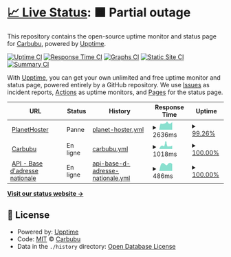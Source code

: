 # [📈 Live Status](https://statut.carbubu.fr): <!--live status--> **🟧 Partial outage**

This repository contains the open-source uptime monitor and status page for [Carbubu](https://carbubu.fr), powered by [Upptime](https://github.com/upptime/upptime).

[![Uptime CI](https://github.com/carbubu/upptime/workflows/Uptime%20CI/badge.svg)](https://github.com/carbubu/upptime/actions?query=workflow%3A%22Uptime+CI%22)
[![Response Time CI](https://github.com/carbubu/upptime/workflows/Response%20Time%20CI/badge.svg)](https://github.com/carbubu/upptime/actions?query=workflow%3A%22Response+Time+CI%22)
[![Graphs CI](https://github.com/carbubu/upptime/workflows/Graphs%20CI/badge.svg)](https://github.com/carbubu/upptime/actions?query=workflow%3A%22Graphs+CI%22)
[![Static Site CI](https://github.com/carbubu/upptime/workflows/Static%20Site%20CI/badge.svg)](https://github.com/carbubu/upptime/actions?query=workflow%3A%22Static+Site+CI%22)
[![Summary CI](https://github.com/carbubu/upptime/workflows/Summary%20CI/badge.svg)](https://github.com/carbubu/upptime/actions?query=workflow%3A%22Summary+CI%22)

With [Upptime](https://upptime.js.org), you can get your own unlimited and free uptime monitor and status page, powered entirely by a GitHub repository. We use [Issues](https://github.com/carbubu/upptime/issues) as incident reports, [Actions](https://github.com/carbubu/upptime/actions) as uptime monitors, and [Pages](https://statut.carbubu.fr) for the status page.

<!--start: status pages-->
<!-- This summary is generated by Upptime (https://github.com/upptime/upptime) -->
<!-- Do not edit this manually, your changes will be overwritten -->
<!-- prettier-ignore -->
| URL | Status | History | Response Time | Uptime |
| --- | ------ | ------- | ------------- | ------ |
| <img alt="" src="https://icons.duckduckgo.com/ip3/www.planethoster.com.ico" height="13"> [PlanetHoster](https://www.planethoster.com/fr) | Panne | [planet-hoster.yml](https://github.com/Carbubu/upptime/commits/HEAD/history/planet-hoster.yml) | <details><summary><img alt="Response time graph" src="./graphs/planet-hoster/response-time-week.png" height="20"> 2636ms</summary><br><a href="https://carbubu.github.io/upptime/history/planet-hoster"><img alt="Response time 815" src="https://img.shields.io/endpoint?url=https%3A%2F%2Fraw.githubusercontent.com%2FCarbubu%2Fupptime%2FHEAD%2Fapi%2Fplanet-hoster%2Fresponse-time.json"></a><br><a href="https://carbubu.github.io/upptime/history/planet-hoster"><img alt="24-hour response time 3033" src="https://img.shields.io/endpoint?url=https%3A%2F%2Fraw.githubusercontent.com%2FCarbubu%2Fupptime%2FHEAD%2Fapi%2Fplanet-hoster%2Fresponse-time-day.json"></a><br><a href="https://carbubu.github.io/upptime/history/planet-hoster"><img alt="7-day response time 2636" src="https://img.shields.io/endpoint?url=https%3A%2F%2Fraw.githubusercontent.com%2FCarbubu%2Fupptime%2FHEAD%2Fapi%2Fplanet-hoster%2Fresponse-time-week.json"></a><br><a href="https://carbubu.github.io/upptime/history/planet-hoster"><img alt="30-day response time 1286" src="https://img.shields.io/endpoint?url=https%3A%2F%2Fraw.githubusercontent.com%2FCarbubu%2Fupptime%2FHEAD%2Fapi%2Fplanet-hoster%2Fresponse-time-month.json"></a><br><a href="https://carbubu.github.io/upptime/history/planet-hoster"><img alt="1-year response time 834" src="https://img.shields.io/endpoint?url=https%3A%2F%2Fraw.githubusercontent.com%2FCarbubu%2Fupptime%2FHEAD%2Fapi%2Fplanet-hoster%2Fresponse-time-year.json"></a></details> | <details><summary><a href="https://carbubu.github.io/upptime/history/planet-hoster">99.26%</a></summary><a href="https://carbubu.github.io/upptime/history/planet-hoster"><img alt="All-time uptime 91.41%" src="https://img.shields.io/endpoint?url=https%3A%2F%2Fraw.githubusercontent.com%2FCarbubu%2Fupptime%2FHEAD%2Fapi%2Fplanet-hoster%2Fuptime.json"></a><br><a href="https://carbubu.github.io/upptime/history/planet-hoster"><img alt="24-hour uptime 99.99%" src="https://img.shields.io/endpoint?url=https%3A%2F%2Fraw.githubusercontent.com%2FCarbubu%2Fupptime%2FHEAD%2Fapi%2Fplanet-hoster%2Fuptime-day.json"></a><br><a href="https://carbubu.github.io/upptime/history/planet-hoster"><img alt="7-day uptime 99.26%" src="https://img.shields.io/endpoint?url=https%3A%2F%2Fraw.githubusercontent.com%2FCarbubu%2Fupptime%2FHEAD%2Fapi%2Fplanet-hoster%2Fuptime-week.json"></a><br><a href="https://carbubu.github.io/upptime/history/planet-hoster"><img alt="30-day uptime 37.21%" src="https://img.shields.io/endpoint?url=https%3A%2F%2Fraw.githubusercontent.com%2FCarbubu%2Fupptime%2FHEAD%2Fapi%2Fplanet-hoster%2Fuptime-month.json"></a><br><a href="https://carbubu.github.io/upptime/history/planet-hoster"><img alt="1-year uptime 81.38%" src="https://img.shields.io/endpoint?url=https%3A%2F%2Fraw.githubusercontent.com%2FCarbubu%2Fupptime%2FHEAD%2Fapi%2Fplanet-hoster%2Fuptime-year.json"></a></details>
| <img alt="" src="https://icons.duckduckgo.com/ip3/carbubu.fr.ico" height="13"> [Carbubu](https://carbubu.fr) | En ligne | [carbubu.yml](https://github.com/Carbubu/upptime/commits/HEAD/history/carbubu.yml) | <details><summary><img alt="Response time graph" src="./graphs/carbubu/response-time-week.png" height="20"> 1018ms</summary><br><a href="https://carbubu.github.io/upptime/history/carbubu"><img alt="Response time 1085" src="https://img.shields.io/endpoint?url=https%3A%2F%2Fraw.githubusercontent.com%2FCarbubu%2Fupptime%2FHEAD%2Fapi%2Fcarbubu%2Fresponse-time.json"></a><br><a href="https://carbubu.github.io/upptime/history/carbubu"><img alt="24-hour response time 961" src="https://img.shields.io/endpoint?url=https%3A%2F%2Fraw.githubusercontent.com%2FCarbubu%2Fupptime%2FHEAD%2Fapi%2Fcarbubu%2Fresponse-time-day.json"></a><br><a href="https://carbubu.github.io/upptime/history/carbubu"><img alt="7-day response time 1018" src="https://img.shields.io/endpoint?url=https%3A%2F%2Fraw.githubusercontent.com%2FCarbubu%2Fupptime%2FHEAD%2Fapi%2Fcarbubu%2Fresponse-time-week.json"></a><br><a href="https://carbubu.github.io/upptime/history/carbubu"><img alt="30-day response time 1005" src="https://img.shields.io/endpoint?url=https%3A%2F%2Fraw.githubusercontent.com%2FCarbubu%2Fupptime%2FHEAD%2Fapi%2Fcarbubu%2Fresponse-time-month.json"></a><br><a href="https://carbubu.github.io/upptime/history/carbubu"><img alt="1-year response time 1109" src="https://img.shields.io/endpoint?url=https%3A%2F%2Fraw.githubusercontent.com%2FCarbubu%2Fupptime%2FHEAD%2Fapi%2Fcarbubu%2Fresponse-time-year.json"></a></details> | <details><summary><a href="https://carbubu.github.io/upptime/history/carbubu">100.00%</a></summary><a href="https://carbubu.github.io/upptime/history/carbubu"><img alt="All-time uptime 99.86%" src="https://img.shields.io/endpoint?url=https%3A%2F%2Fraw.githubusercontent.com%2FCarbubu%2Fupptime%2FHEAD%2Fapi%2Fcarbubu%2Fuptime.json"></a><br><a href="https://carbubu.github.io/upptime/history/carbubu"><img alt="24-hour uptime 100.00%" src="https://img.shields.io/endpoint?url=https%3A%2F%2Fraw.githubusercontent.com%2FCarbubu%2Fupptime%2FHEAD%2Fapi%2Fcarbubu%2Fuptime-day.json"></a><br><a href="https://carbubu.github.io/upptime/history/carbubu"><img alt="7-day uptime 100.00%" src="https://img.shields.io/endpoint?url=https%3A%2F%2Fraw.githubusercontent.com%2FCarbubu%2Fupptime%2FHEAD%2Fapi%2Fcarbubu%2Fuptime-week.json"></a><br><a href="https://carbubu.github.io/upptime/history/carbubu"><img alt="30-day uptime 99.79%" src="https://img.shields.io/endpoint?url=https%3A%2F%2Fraw.githubusercontent.com%2FCarbubu%2Fupptime%2FHEAD%2Fapi%2Fcarbubu%2Fuptime-month.json"></a><br><a href="https://carbubu.github.io/upptime/history/carbubu"><img alt="1-year uptime 99.88%" src="https://img.shields.io/endpoint?url=https%3A%2F%2Fraw.githubusercontent.com%2FCarbubu%2Fupptime%2FHEAD%2Fapi%2Fcarbubu%2Fuptime-year.json"></a></details>
| <img alt="" src="https://icons.duckduckgo.com/ip3/api-adresse.data.gouv.fr.ico" height="13"> [API - Base d'adresse nationale](https://api-adresse.data.gouv.fr/search/?q=8+bd+du+port) | En ligne | [api-base-d-adresse-nationale.yml](https://github.com/Carbubu/upptime/commits/HEAD/history/api-base-d-adresse-nationale.yml) | <details><summary><img alt="Response time graph" src="./graphs/api-base-d-adresse-nationale/response-time-week.png" height="20"> 486ms</summary><br><a href="https://carbubu.github.io/upptime/history/api-base-d-adresse-nationale"><img alt="Response time 542" src="https://img.shields.io/endpoint?url=https%3A%2F%2Fraw.githubusercontent.com%2FCarbubu%2Fupptime%2FHEAD%2Fapi%2Fapi-base-d-adresse-nationale%2Fresponse-time.json"></a><br><a href="https://carbubu.github.io/upptime/history/api-base-d-adresse-nationale"><img alt="24-hour response time 472" src="https://img.shields.io/endpoint?url=https%3A%2F%2Fraw.githubusercontent.com%2FCarbubu%2Fupptime%2FHEAD%2Fapi%2Fapi-base-d-adresse-nationale%2Fresponse-time-day.json"></a><br><a href="https://carbubu.github.io/upptime/history/api-base-d-adresse-nationale"><img alt="7-day response time 486" src="https://img.shields.io/endpoint?url=https%3A%2F%2Fraw.githubusercontent.com%2FCarbubu%2Fupptime%2FHEAD%2Fapi%2Fapi-base-d-adresse-nationale%2Fresponse-time-week.json"></a><br><a href="https://carbubu.github.io/upptime/history/api-base-d-adresse-nationale"><img alt="30-day response time 550" src="https://img.shields.io/endpoint?url=https%3A%2F%2Fraw.githubusercontent.com%2FCarbubu%2Fupptime%2FHEAD%2Fapi%2Fapi-base-d-adresse-nationale%2Fresponse-time-month.json"></a><br><a href="https://carbubu.github.io/upptime/history/api-base-d-adresse-nationale"><img alt="1-year response time 551" src="https://img.shields.io/endpoint?url=https%3A%2F%2Fraw.githubusercontent.com%2FCarbubu%2Fupptime%2FHEAD%2Fapi%2Fapi-base-d-adresse-nationale%2Fresponse-time-year.json"></a></details> | <details><summary><a href="https://carbubu.github.io/upptime/history/api-base-d-adresse-nationale">100.00%</a></summary><a href="https://carbubu.github.io/upptime/history/api-base-d-adresse-nationale"><img alt="All-time uptime 99.99%" src="https://img.shields.io/endpoint?url=https%3A%2F%2Fraw.githubusercontent.com%2FCarbubu%2Fupptime%2FHEAD%2Fapi%2Fapi-base-d-adresse-nationale%2Fuptime.json"></a><br><a href="https://carbubu.github.io/upptime/history/api-base-d-adresse-nationale"><img alt="24-hour uptime 100.00%" src="https://img.shields.io/endpoint?url=https%3A%2F%2Fraw.githubusercontent.com%2FCarbubu%2Fupptime%2FHEAD%2Fapi%2Fapi-base-d-adresse-nationale%2Fuptime-day.json"></a><br><a href="https://carbubu.github.io/upptime/history/api-base-d-adresse-nationale"><img alt="7-day uptime 100.00%" src="https://img.shields.io/endpoint?url=https%3A%2F%2Fraw.githubusercontent.com%2FCarbubu%2Fupptime%2FHEAD%2Fapi%2Fapi-base-d-adresse-nationale%2Fuptime-week.json"></a><br><a href="https://carbubu.github.io/upptime/history/api-base-d-adresse-nationale"><img alt="30-day uptime 100.00%" src="https://img.shields.io/endpoint?url=https%3A%2F%2Fraw.githubusercontent.com%2FCarbubu%2Fupptime%2FHEAD%2Fapi%2Fapi-base-d-adresse-nationale%2Fuptime-month.json"></a><br><a href="https://carbubu.github.io/upptime/history/api-base-d-adresse-nationale"><img alt="1-year uptime 100.00%" src="https://img.shields.io/endpoint?url=https%3A%2F%2Fraw.githubusercontent.com%2FCarbubu%2Fupptime%2FHEAD%2Fapi%2Fapi-base-d-adresse-nationale%2Fuptime-year.json"></a></details>

<!--end: status pages-->

[**Visit our status website →**](https://statut.carbubu.fr)

## 📄 License

- Powered by: [Upptime](https://github.com/upptime/upptime)
- Code: [MIT](./LICENSE) © [Carbubu](https://carbubu.fr)
- Data in the `./history` directory: [Open Database License](https://opendatacommons.org/licenses/odbl/1-0/)
